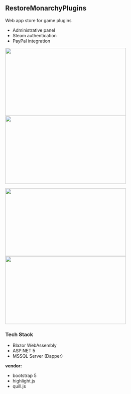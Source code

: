 ## RestoreMonarchyPlugins
Web app store for game plugins
* Administrative panel
* Steam authentication
* PayPal integration

<p float="left">
  <img src="https://user-images.githubusercontent.com/35507241/110180556-4e198480-7e0a-11eb-8708-3622de530707.png" width="384" height="216" />
  <img src="https://user-images.githubusercontent.com/35507241/110180794-b9fbed00-7e0a-11eb-9fe6-058b4bc2c080.png" width="384" height="216" />
</p>

<p float="left">
  <img src="https://user-images.githubusercontent.com/35507241/110180865-e0218d00-7e0a-11eb-911e-308bc157be48.png" width="384" height="216" />
  <img src="https://user-images.githubusercontent.com/35507241/110180959-13fcb280-7e0b-11eb-9ff6-bfd388b2756a.png" width="384" height="216" />
</p>

### Tech Stack
* Blazor WebAssembly
* ASP.NET 5
* MSSQL Server (Dapper)  

**vendor:**
* bootstrap 5
* highlight.js
* quill.js
